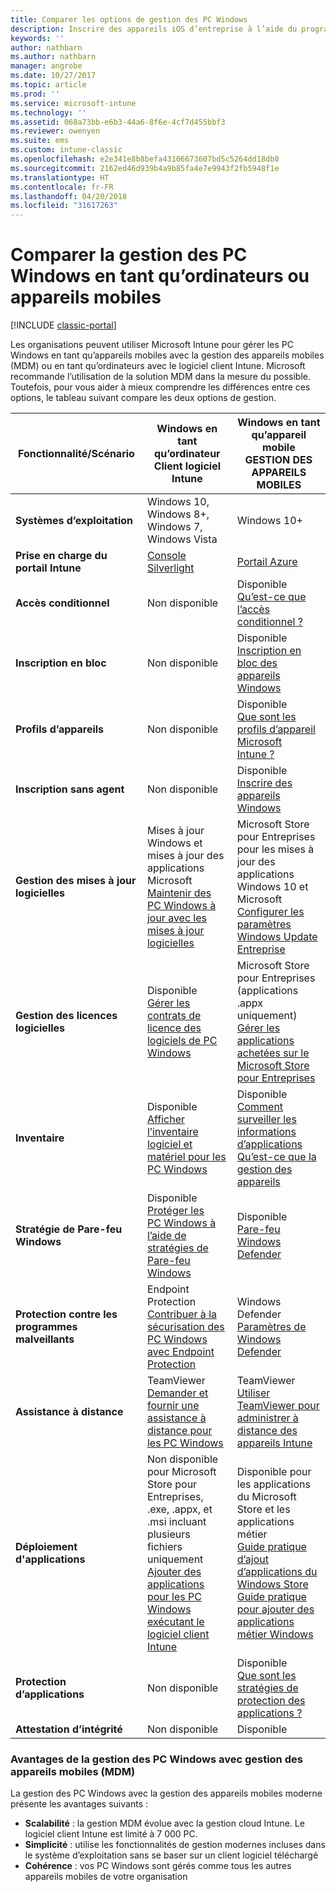 ```yaml
---
title: Comparer les options de gestion des PC Windows
description: Inscrire des appareils iOS d’entreprise à l’aide du programme d’inscription des appareils Apple ou d’Apple Configurator
keywords: ''
author: nathbarn
ms.author: nathbarn
manager: angrobe
ms.date: 10/27/2017
ms.topic: article
ms.prod: ''
ms.service: microsoft-intune
ms.technology: ''
ms.assetid: 068a73bb-e6b3-44a6-8f6e-4cf7d455bbf3
ms.reviewer: owenyen
ms.suite: ems
ms.custom: intune-classic
ms.openlocfilehash: e2e341e8b8befa43106673607bd5c5264dd18db0
ms.sourcegitcommit: 2162ed46d939b4a9b85fa4e7e9943f2fb5948f1e
ms.translationtype: HT
ms.contentlocale: fr-FR
ms.lasthandoff: 04/20/2018
ms.locfileid: "31617263"
---
```

# <a name="compare-managing-windows-pcs-as-computers-or-mobile-devices"></a>Comparer la gestion des PC Windows en tant qu’ordinateurs ou appareils mobiles

[!INCLUDE [classic-portal](../includes/classic-portal.md)]

Les organisations peuvent utiliser Microsoft Intune pour gérer les PC Windows en tant qu’appareils mobiles avec la gestion des appareils mobiles (MDM) ou en tant qu’ordinateurs avec le logiciel client Intune.  Microsoft recommande l’utilisation de la solution MDM dans la mesure du possible. Toutefois, pour vous aider à mieux comprendre les différences entre ces options, le tableau suivant compare les deux options de gestion.

|**Fonctionnalité/Scénario** |**Windows en tant qu’ordinateur**<br>Client logiciel Intune | **Windows en tant qu’appareil mobile**<br>GESTION DES APPAREILS MOBILES |
|--------------|-------------------------------|-------------------------------|
|**Systèmes d’exploitation** |Windows 10, Windows 8+, Windows 7, Windows Vista | Windows 10+ |
|**Prise en charge du portail Intune** |[Console Silverlight](https://manage.microsoft.com)|[Portail Azure](https://portal.azure.com) |
|**Accès conditionnel**|Non disponible|Disponible <br>[Qu’est-ce que l’accès conditionnel ?](https://docs.microsoft.com/intune-azure/conditional-access/what-is-conditional-access)|
|**Inscription en bloc**|Non disponible|Disponible <br>[Inscription en bloc des appareils Windows](https://docs.microsoft.com/intune-azure/enroll-devices/bulk-enroll-windows)|
|**Profils d’appareils**|Non disponible|Disponible <br>[Que sont les profils d’appareil Microsoft Intune ?](https://docs.microsoft.com/intune-azure/configure-devices/what-are-device-profiles)|
|**Inscription sans agent**|Non disponible |Disponible<br>[Inscrire des appareils Windows](https://docs.microsoft.com/intune-azure/enroll-devices/enroll-windows-devices)|
|**Gestion des mises à jour logicielles**| Mises à jour Windows et mises à jour des applications Microsoft<br>[Maintenir des PC Windows à jour avec les mises à jour logicielles](https://docs.microsoft.com/intune/deploy-use/keep-windows-pcs-up-to-date-with-software-updates-in-microsoft-intune)|Microsoft Store pour Entreprises pour les mises à jour des applications Windows 10 et Microsoft<br> [Configurer les paramètres Windows Update Entreprise](https://docs.microsoft.com/intune-azure/configure-devices/how-to-configure-windows-update-for-business) |
|**Gestion des licences logicielles**|Disponible <br>[Gérer les contrats de licence des logiciels de PC Windows](https://docs.microsoft.com/intune/deploy-use/manage-license-agreements-for-windows-pc-software-in-microsoft-intune)|Microsoft Store pour Entreprises (applications .appx uniquement)<br>[Gérer les applications achetées sur le Microsoft Store pour Entreprises](https://docs.microsoft.com/intune-azure/manage-apps/wsfb-apps)|
|**Inventaire**|Disponible <br>[Afficher l’inventaire logiciel et matériel pour les PC Windows](https://docs.microsoft.com/intune/deploy-use/view-hardware-and-software-inventory-for-windows-pcs-in-microsoft-intune)|Disponible <br>[Comment surveiller les informations d’applications](https://docs.microsoft.com/intune/apps-monitor)<br>[Qu’est-ce que la gestion des appareils](https://docs.microsoft.com/intune/device-management)|
|**Stratégie de Pare-feu Windows**|Disponible <br>[Protéger les PC Windows à l’aide de stratégies de Pare-feu Windows](https://docs.microsoft.com/intune/deploy-use/help-protect-windows-pcs-using-windows-firewall-policies-in-microsoft-intune) |Disponible <br>[Pare-feu Windows Defender](https://docs.microsoft.com/en-us/intune/endpoint-protection-windows-10#windows-defender-firewall)|
|**Protection contre les programmes malveillants**|Endpoint Protection<br>[Contribuer à la sécurisation des PC Windows avec Endpoint Protection](https://docs.microsoft.com/intune/deploy-use/help-secure-windows-pcs-with-endpoint-protection-for-microsoft-intune)|Windows Defender<br>[Paramètres de Windows Defender](https://docs.microsoft.com/intune-azure/configure-devices/custom-for-windows-10#windows-defender-settings)|
|**Assistance à distance** |TeamViewer<br>[Demander et fournir une assistance à distance pour les PC Windows](https://docs.microsoft.com/intune/deploy-use/request-and-provide-remote-assistance-for-windows-pcs-in-microsoft-intune)|TeamViewer<br> [Utiliser TeamViewer pour administrer à distance des appareils Intune](https://docs.microsoft.com/en-us/intune/device-profile-android-teamviewer) |
|**Déploiement d'applications** | Non disponible pour Microsoft Store pour Entreprises,<br>.exe, .appx, et .msi incluant plusieurs fichiers uniquement<br>[Ajouter des applications pour les PC Windows exécutant le logiciel client Intune](https://docs.microsoft.com/intune/deploy-use/add-apps-for-windows-pcs-in-microsoft-intune)|Disponible pour les applications du Microsoft Store et les applications métier<br>[Guide pratique d’ajout d’applications du Windows Store](https://docs.microsoft.com/intune/store-apps-windows)<br>[Guide pratique pour ajouter des applications métier Windows](https://docs.microsoft.com/intune/lob-apps-windows)|
|**Protection d’applications**|Non disponible|Disponible <br>[Que sont les stratégies de protection des applications ?](https://docs.microsoft.com/intune-azure/manage-apps/what-is-app-protection-policy)|
|**Attestation d’intégrité**|Non disponible|Disponible|


### <a name="advantages-of-mdm-windows-pc-management"></a>Avantages de la gestion des PC Windows avec gestion des appareils mobiles (MDM)
La gestion des PC Windows avec la gestion des appareils mobiles moderne présente les avantages suivants :
- **Scalabilité** : la gestion MDM évolue avec la gestion cloud Intune. Le logiciel client Intune est limité à 7 000 PC.
- **Simplicité** : utilise les fonctionnalités de gestion modernes incluses dans le système d’exploitation sans se baser sur un client logiciel téléchargé
- **Cohérence** : vos PC Windows sont gérés comme tous les autres appareils mobiles de votre organisation
<!-- - **Cloud optimization** - -->
